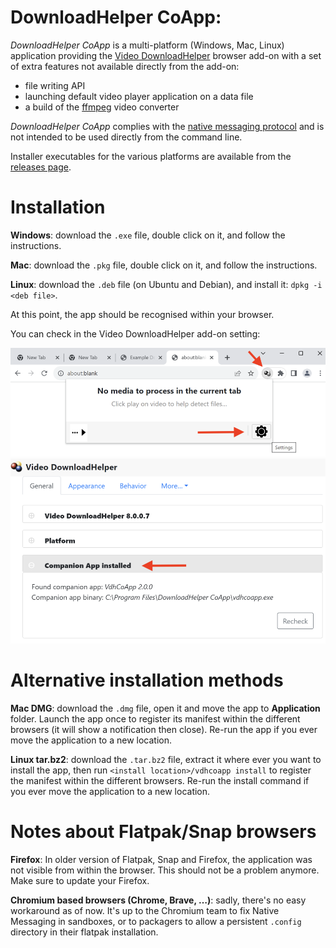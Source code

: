 # DownloadHelper CoApp:

*DownloadHelper CoApp* is a multi-platform (Windows, Mac, Linux) application
providing the [Video DownloadHelper](https://downloadhelper.net/)
browser add-on with a set of extra features not available directly
from the add-on:

- file writing API
- launching default video player application on a data file
- a build of the [ffmpeg](http://ffmpeg.org/) video converter

*DownloadHelper CoApp* complies with the
[native messaging protocol](https://developer.mozilla.org/en-US/Add-ons/WebExtensions/Native_messaging)
and is not intended to be used directly from the command line.

Installer executables for the various platforms are available
from the [releases page](https://github.com/aclap-dev/vdhcoapp/releases).

# Installation

**Windows**: download the `.exe` file, double click on it, and follow the instructions.

**Mac**: download the `.pkg` file, double click on it, and follow the instructions.

**Linux**: download the `.deb` file (on Ubuntu and Debian), and install it: `dpkg -i <deb file>`.

At this point, the app should be recognised within your browser.

You can check in the Video DownloadHelper add-on setting:

![settings](./assets/instruction1.png "Settings")
![app check](./assets/instruction2.png "App check")

# Alternative installation methods

**Mac DMG**: download the `.dmg` file, open it and move the app to **Application** folder.
Launch the app once to register its manifest within the different browsers (it will show
a notification then close). Re-run the app if you ever move the application to a new location.

**Linux tar.bz2**: download the `.tar.bz2` file, extract it where ever you want to
install the app, then run `<install location>/vdhcoapp install` to register the
manifest within the different browsers. Re-run the install command if you ever move
the application to a new location.

# Notes about Flatpak/Snap browsers

**Firefox**: In older version of Flatpak, Snap and Firefox, the application was not
visible from within the browser. This should not be a problem anymore.
Make sure to update your Firefox.

**Chromium based browsers (Chrome, Brave, …)**: sadly, there's no easy workaround as
of now. It's up to the Chromium team to fix Native Messaging in sandboxes, or to packagers
to allow a persistent `.config` directory in their flatpak installation.
